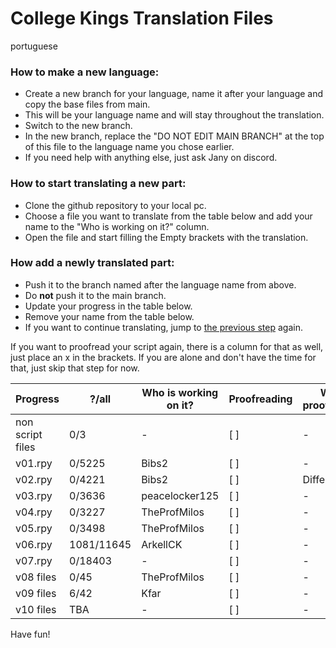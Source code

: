 # College Kings Translation Files

portuguese

### How to make a new language:
 - Create a new branch for your language, name it after your language and copy the base files from main.
 - This will be your language name and will stay throughout the translation.
 - Switch to the new branch.
 - In the new branch, replace the "DO NOT EDIT MAIN BRANCH" at the top of this file to the language name you chose earlier.
 - If you need help with anything else, just ask Jany on discord.

### How to start translating a new part:
 - Clone the github repository to your local pc.
 - Choose a file you want to translate from the table below and add your name to the "Who is working on it?" column.
 - Open the file and start filling the Empty brackets with the translation.

### How add a newly translated part:
 - Push it to the branch named after the language name from above.
 - Do **not** push it to the main branch.
 - Update your progress in the table below.
 - Remove your name from the table below. 
 - If you want to continue translating, jump to [the previous step](https://github.com/College-Kings/College-Kings-Translations#how-to-start-translating-a-new-part) again.

If you want to proofread your script again, there is a column for that as well, just place an x in the brackets. If you are alone and don't have the time for that, just skip that step for now.

Progress | ?/all | Who is working on it? | Proofreading | Who is proofreading?
-------- | -------- | --------- | --------- | ---------
non script files | 0/3 | - | [ ] | -
v01.rpy | 0/5225 | Bibs2 | [ ] | -
v02.rpy | 0/4221 | Bibs2 | [ ] | Differ
v03.rpy | 0/3636 | peacelocker125 | [ ] | -
v04.rpy | 0/3227 | TheProfMilos | [ ] | -
v05.rpy | 0/3498 | TheProfMilos | [ ] | -
v06.rpy | 1081/11645 | ArkellCK | [ ] | -
v07.rpy | 0/18403 | - | [ ] | -
v08 files | 0/45 | TheProfMilos | [ ] | -
v09 files | 6/42 | Kfar | [ ] | -
v10 files | TBA | - | [ ] | -

Have fun!
